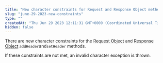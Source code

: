 ```yaml
---
title: "New character constraints for Request and Response Object methods"
slug: "june-29-2023-new-constraints"
type: ""
createdAt: "Thu Jun 29 2023 12:11:31 GMT+0000 (Coordinated Universal Time)"
hidden: false
---
```

There are new character constraints for the [Request Object](doc:request-object) and [Response Object](doc:response-object) `addHeader`and`setHeader` methods. 

If these constraints are not met, an invalid character exception is thrown.